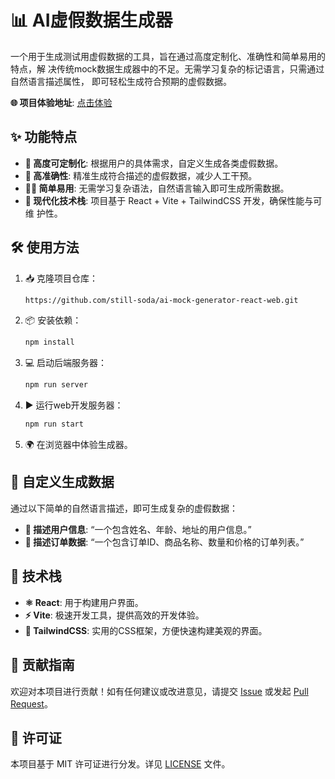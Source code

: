 # 📊 AI虚假数据生成器

一个用于生成测试用虚假数据的工具，旨在通过高度定制化、准确性和简单易用的特点，解
决传统mock数据生成器中的不足。无需学习复杂的标记语言，只需通过自然语言描述属性，
即可轻松生成符合预期的虚假数据。

**🌐 项目体验地址**: [点击体验](https://toolkit.still-soda.top/)

## ✨ 功能特点

-  **🔧 高度可定制化**: 根据用户的具体需求，自定义生成各类虚假数据。
-  **🎯 高准确性**: 精准生成符合描述的虚假数据，减少人工干预。
-  **🧑‍💻 简单易用**: 无需学习复杂语法，自然语言输入即可生成所需数据。
-  **🚀 现代化技术栈**: 项目基于 React + Vite + TailwindCSS 开发，确保性能与可维
   护性。

## 🛠️ 使用方法

1. 📥 克隆项目仓库：
   ```bash
   https://github.com/still-soda/ai-mock-generator-react-web.git
   ```
2. 📦 安装依赖：
   ```bash
   npm install
   ```
3. 💻 启动后端服务器：
   ```bash
   npm run server
   ```
4. ▶ 运行web开发服务器：
   ```bash
   npm run start
   ```
5. 🌍 在浏览器中体验生成器。

## 🎨 自定义生成数据

通过以下简单的自然语言描述，即可生成复杂的虚假数据：

-  **👤 描述用户信息**: “一个包含姓名、年龄、地址的用户信息。”
-  **🛒 描述订单数据**: “一个包含订单ID、商品名称、数量和价格的订单列表。”

## 🧰 技术栈

-  **⚛️ React**: 用于构建用户界面。
-  **⚡ Vite**: 极速开发工具，提供高效的开发体验。
-  **🎨 TailwindCSS**: 实用的CSS框架，方便快速构建美观的界面。

## 🤝 贡献指南

欢迎对本项目进行贡献！如有任何建议或改进意见，请提交
[Issue](https://github.com/still-soda/ai-mock-generator-react-web/issues) 或发起
[Pull Request](https://github.com/still-soda/ai-mock-generator-react-web/pulls)。

## 📜 许可证

本项目基于 MIT 许可证进行分发。详见 [LICENSE](./LICENSE) 文件。
